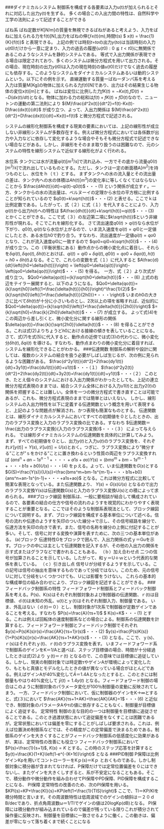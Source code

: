 ###ダイナミカルシステム
制御系を構成する各要素は入力u(t)が加えられるとそれに対応した出力y(t)を生ずる。
多くの場合この入出力間の特性は、自然科学や工学の法則によって記述することができる

ばね系
ばね定数が$K[N/m]$の質量を無視できるばねがあると考えよう、入力をばねに加えられる力をf(t)[N],出力をばねの伸びx(t)(m),時間t(s)
$ x(t) = \frac{1}{K}{f(t)}$
と表現できる。
上記の例では時刻$t$=$to$の出力$y(to)$は当該時刻の入力$u(t0)$だけから一意に定まり、入力の過去の履歴{$u(t0):0≦t<t0$}に無関係であるこのようなシステムを静的システムである。
等式で入出力関係が表現できる場合は限定されており、多くのシステムは微分方程式を用いて出力される。その場合、現在時刻の出力$y(t0)$は入力の現在時刻の値$u(t0)$だけでなく過去の履歴にも依存する。このようなシステムをダイナミカルシステムあるいは動的システムという。以下にその例を示す。
直線運動する質量ーばねーダンパ系を考える入力は質量M[Kg]の物体に加えられる力$f(t)$[N]であり、出力はその結果生じる物体の変位x(t)[m]とする。
ばねは変位に比例した力$fK(t)=-Kx(t)$,$fD(t)=-D(dx(t)/dt)$となる。物体に加わる力の総和は$f(t)+fK(t)+fD(t)$なので、ニュートンの運動の第二法則により
${M}\frac{d^2x(t)}{dt^2}=f(t)-Kx(t)-D\frac{dx(t)}{dt}$
が成り立つ、よって、入出力関係は
${M}\frac{d^2x(t)}{dt^2}+D\frac{dx(t)}{dt}+Kx(t)=f(t)$
と微分方程式で記述される。

システムの線形化制御系を構成する現実の要素においては、上記の線形性が成立しない非線形システムが多数存在する。例えば微分方程式においては各係数が出力や入力などに依存して変化するような場合やそもそも微分方程式で記述できない場合などがある。しかし、非線形をそのまま取り扱うのは困難なので、元のシステムの特性を線形システムで近似する線形化がよく行われる。

水位系
タンクには水が流量$qi(t)$[$m^3/s$]で流れ込み、一方でその底から流量$q0(t)$[$m^3/s$]で流れ出しているものとする。ただし、タンクは一定の断面積A[$m^2$]を持つものとし、水位をｈ（ｔ）とする。
まずタンクへの水の流入量とその流出量の差は、タンク内への水の体積は$Ah(t)$[$m^3$]の変化率に等しくなくてはならないことから
$\frac{dAh(t)}{dt}=qi(t)-q0(t)$・・・(1)
という関係が成立すｒ。一方、タンクからの水の流出量は、ベルヌーイの定理から水位の平方根に比例することが知られているので
$q0(t)=k\sqrt{h(t)}$・・・(2)
と表せる。ここでｋは比例定数である。したがって、式（２）に式（１）を代入することにより、入力$qi(t)$から出力$h(t)$への特性は
$A\frac{dh(t)}{dt}+k\sqrt{h(t)}=qi(t)$・・・(3)
とかくことができる。ここで式（３）の左辺第二項に$k\sqrt{h(t)}$という非線形性が現れる。そこでこれを線形化する。
さて流出速度$q0(t)>qi(t)$なら水位が下がり、$q0(t),qi(t)$なら水位が上がるので、いま流入速度を$qi(t)=qi0$と一定値にしたとき、ある水位$h0$で釣り合う。すなわち、流出速度が一定値$qi(t)=qo0$となり、これが流入速度$qi0$に一致するので
$qo0=qi0=k\sqrt{h(0)}$・・・(4)
が成り立つ。この（平衡状態にある）動作点からの微小変化点に着目し、それらを$\delta{qi(t)}, \delta{qo(t)}, \delta{h(t)}$とおけば、$qi(t)=qi0+\delta{qi(t)}, q0(t)=qo0+\delta{qo(t)}, h(t)=h0+\delta{h(t)}$よなる。そこで、これらの変数を式（１）に代入すると
$A\frac{d}{dt}\left({h0+\delta{h(t)}}\right) = \left(qi0+\delta{qi(t)}\right)-\left(qo0+\delta{qo(t)}\right)$・・・(5)
を得る。　一方、式（２）より次式が成り立つ。
$Qo0+\delta{qo(t)}={k}\sqrt{h0+\delta{h(t)}}$・・・(6)
上式の右辺をテイラー展開すると、以下のようになる。
$Qo0+\delta{qo(t)}={k}\sqrt{h0}\left({1+\frac{\delta{h(t)}}{h0}}\right)^\frac{1}{2}$
$={k}\sqrt{h0}\left({1+\frac{\delta{h(t)}}{2h0}}+・・・\right)$
いまの$h0$の大きさに比べて$\delta{h(t)}$が十分に小さいものとし、2次以上の項を省略すれば、近似的に
$Qo0+\delta{qo(t)}={k}\sqrt{h0}\left({1+\frac{\delta{h(t)}}{2h0}}\right)$
$={k}\sqrt{h0}+\frac{k}{2h0}\delta{h(t)}$・・・(7)
が成立する。
よって式(4)をこの両辺から差し引くと、微小変化分に関する線形の関係
$\delta{qo(t)}=\frac{k}{\sqrt{2h0}}\delta{h(t)}$・・・(8)
を得ることができる。これは式(2)よりちょうど$h0$における接線の傾きを表していることになる。
さて、式(7)を式(5)に代入すると、動作点の近傍では式(3)の代わりに、微小変化分$\delta{h(t)},\delta{qi(t)}$
を導ける。すなわち、動作点まわりの微小変化分に着目すれば、システムを線形化できることがわかる。
###伝達関数
制御系の解析や設計に関しては、複数のシステムの結合を扱う必要がしばしば生じるが、次の例に見られるような困難がある。
$\frac{d^2y1(t)}{dt^2}+2\frac{dy1(t)}{dt}+3y1(t)=\frac{du1(t)}{dt}+u1(t)$・・・（１）
$\frac{d^2y2(t)}{dt^2}+2\frac{dy2(t)}{dt}+3y2(t)=\frac{dy1(t)}{dt}+y1(t)$・・・（２）
このとき、たとえ個々のシステムにおける入出力関係がわかったとしても、上記の連立微分方程式表現のままでは、結合システム全体における入力$u1(t)$と出力$y2(t)$の関係を把握することは難しい。全体を一つの微分方程式で書き直すことは可能であるが、これも、微分方程式表現のままでは簡単とはいえない。
しかし、線形システムの入出力特性を以下に定義する伝達関数という概念を用いて表現すると、上記のような問題点が解消され、かつ表現も簡潔なものとする。
伝達関数とは、線形ダイナミカルシステムにおいてすべての初期値を０としたときの、出力のラプラス変換と入力のラプラス変換の比である。すなわち
$伝達関数＝\frac{出力のラプラス変換}{入力のラプラス変換}$・・・（３）
によって与えられる。
では線形ダイナミカルシステムの伝達関数を具体的に計算してみよう。
まず、すべての初期値を０とし、出力$y(t)$と入力$u(t)$のラプラス変換を、それぞれ$\mathcal{L}[y(t)]=Y(s),\mathcal{L}[u(t)]=U(s)$とおく。つぎに、ラプラス変換により”微分する”ことが”ｓをかける”ことに置き換わるという性質の両辺をラプラス変換すれば
$(ans^n+an-1s^{n-1}+・・・+a1s+ao)Y(s)=(bms^m+bm-1s^{m-1}+・・・b1s+b0)U(s)$・・・(4)
をｐえる。よって、いま伝達関数を$G(s)$とする
$G(S)=\frac{Y(s)}{U(s)}=\frac{bms^m+bm-1s^{m-1}+・・・b1s+b0}{ans^n+an-1s^{n-1}+・・・+a1s+ao}$
となる。これは微分方程式に比較して簡潔な表現となっている。また伝達関数より、
$Y(s)=G(s)U(s)$
となるので出力のラプラス変換Y(s)は伝達関数G(s)と入力のラプラス変換U(s)との積によって求められる。
###ブロック線図
制御系は、一般に要相談が結合して構成されているので、各要素の結合の仕方や信号の流れのようすを視覚的にわかりやすく表現することが重要となる。ここではそのような制御系表現法として、ブロック線図について説明する。まず、ブロック線図を構成する基本単位について述べる。信号の流れや伝達のようすを矢印のついた線分→で示し、その信号経路を線分で、伝達方法を矢印の向きで表す。また、信号の名称を線分の上側に付記することが多い。そして、信号に対する変換や演算を表すために、次の三つの基本単位がある。
(a)ブロック
伝達特性Gをブロックで囲んで、入出力関係の式ｙ＝Guを示す。ブロックの中には主として伝達関数を記入するが、その他の入出力の関係を示す式またはグラフなどで書かれることもある。
（ｂ）加え合わせ点
二つの信号が加算されることを示している。したがって、和ｙ＝U＋ｗという代表的な関係を表している。
（ｃ）引き出し点
信号Ｕが分岐するようすを示している。この記号は信号の抽出を意味するものであって分岐ではない。このため、元の信号Ｕに対して分岐をいくつかつけても、Ｕには影響をうけない。
これらの基本的な構成単位の組み合わせにより、ブロック線図を記述することができる。
###フィードバック制御系の特性
フィードフォワード制御系とフィードバック制御系を考える。P(s)、K(s)はそれぞれ制御対象および制御器の伝達関数、ｒ(t)は目標値、ｄ(t)は未知の外乱、u(t)とｙ(t)はそれぞれ制御入力、制御量である。
いま、外乱はない（ｄ(t)＝０）とし、制御対象が1次系で制御器が定数ゲインであることを考える。すなわち
$P(s)=\frac{A}{τs+1}$      $ K(s)=K$・・・(1)
とする。これは例えば回転体の速度制御系などの場合による。制御系の伝達関数を計算すると、フィードフォワード制御とフィードバック制御でそれぞれ
$y(s)=P(s)K(s)r(s)=\frac{AK}{τs+1}r(s)$・・・(2)
$y(s)=\frac{P(s)K(s)}{1+P(s)K(s)}r(s)=\frac{AK}{τs+1+AK}r(s)$・・・(3)
となる。ここで、ｙ(s)、ｒ(s)はそれぞれｙ(t)、ｒ(t)のラプラス変換を表す。
いまフィードフォワード系で制御系のゲインをK＝1/Aと選べば、ステップ目標値の場合、時間が十分経過したときは式(2)より
ｙ(t)＝ｒ(t)
となるので、この意味では目標値に追従している。しかし、現実の制御対象では時定数τやゲインAが環境によって変化したり、もともと真値とモデル化したときの値が異なっている場合がほとんどである。例えばゲインAが40%変化して$\bar{A}$＝1.4Aとなったとすると、このときには制御量もやはり40%変化して
$\bar{y}(t)=1.4y(t)$
となる。フィードフォワード制御の場合はこのように制御対象のパラメータ変化が100％制御量の変動に反映されてしまう。
一方、フィードバック制御において、仮に制御器のゲインをK→∞とすると、式(３)において
$\frac{AK}{τs+1+AK}=\frac{AK}{AK}=1$・・・(6)
と近似でき、制御対象のパラメータAやτの値に依存することもなく、制御量が目標値によく追従する。
定常特性
制御の主な目的の一つは制御量を目標値に追従させることである。このとき過渡状態において追従偏差をなくすことは困難であるが。定常状態においては偏差を零にすることがしばしば要求される。これは、例えば位置決め制御系などでは、その精度がこの定常偏差で決まるためである。制御系のゲインを大きくすることがフィードバック制御系の低感度化に効果があるが、実は、定常特性の改善にも役立つ
フィードバック制御系において
$P(s)=\frac{1}{s+1}$,   $K(s)=K$
とする。この時のステップ応答を計算すると
$y(t)=\frac{K}{1+K}\left(1-e^{-(K+1t)}\right)$
となる
###PID制御
P保障は比例ゲインKpを用いてコントローラーをKｐ(s)＝Kｐ
とおくものである。しかし制御対象に積分器が含まれてなければ、P保障だけでは定常位置偏差を０にはできないし、またゲインを大きくしすぎると、系が不安定になることもある。そこで、積分動作や微分動作を組み合わせてPI保障やPD保障、PID保障を構成することになる、
PI保障
定常特性の改善のため、次のPI保障を用いる。
$KPI(s)=KP+\frac{KI}{s}=KP\left(1+\frac{1}{TIS}\right)$
ここで、TI＝KP/KIを積分時間と言います。その周波数特性は低周波域でのゲインの傾斜はー２０ｄB/decであり、折点角周波数ω＝1/TIでゲインの値は20logKp(dB)となる。
PI保障には積分動作が組み込まれているので偏差が残っている限りこれが積分されて操作量に反映され、制御量を目標値に一致させるように働く。この動きは、偏差が零になって落ち着くまで続くことになる